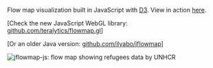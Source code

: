 Flow map visualization built in JavaScript with [D3][d3]. View in action [here][demo].

[Check the new JavaScript WebGL library: [github.com/teralytics/flowmap.gl](https://github.com/teralytics/flowmap.gl)]

[Or an older Java version: [github.com/ilyabo/jflowmap](https://github.com/ilyabo/jflowmap)]



[d3]: http://d3js.org/
[demo]: http://jflowmap-js.herokuapp.com/

![jflowmap-js: flow map showing refugees data by UNHCR](https://raw.github.com/ilyabo/jflowmap.js/master/doc/jflowmap-js.png)
